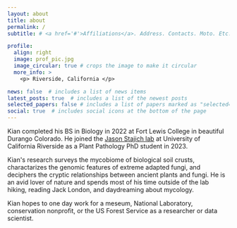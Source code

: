 ```yaml
---
layout: about
title: about
permalink: /
subtitle: # <a href='#'>Affiliations</a>. Address. Contacts. Moto. Etc.

profile:
  align: right
  image: prof_pic.jpg
  image_circular: true # crops the image to make it circular
  more_info: >
    <p> Riverside, California </p>

news: false  # includes a list of news items
latest_posts: true  # includes a list of the newest posts
selected_papers: false # includes a list of papers marked as "selected={true}"
social: true  # includes social icons at the bottom of the page
---
```

Kian completed his BS in Biology in 2022 at Fort Lewis College in beautiful Durango Colorado. He joined the [Jason Stajich lab](https://lab.stajich.org/members/kian-kelly.html) at University of California Riverside as a Plant Pathology PhD student in 2023.

Kian's research surveys the mycobiome of biological soil crusts, charactarizes the genomic features of extreme adapted fungi, and deciphers the cryptic relationships between ancient plants and fungi. He is an avid lover of nature and spends most of his time outside of the lab hiking, reading Jack London, and daydreaming about mycology.

Kian hopes to one day work for a meseum, National Laboratory, conservation nonprofit, or the US Forest Service as a researcher or data scientist. 
